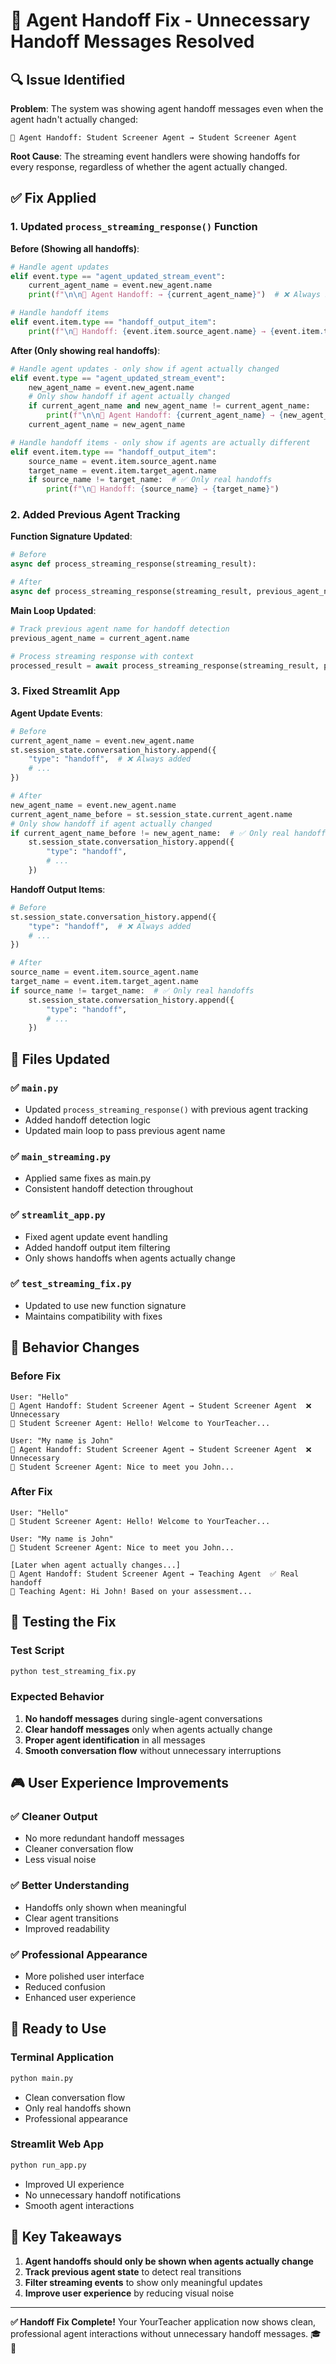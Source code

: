 # 🔄 Agent Handoff Fix - Unnecessary Handoff Messages Resolved

## 🔍 **Issue Identified**

**Problem**: The system was showing agent handoff messages even when the agent hadn't actually changed:

```
🔄 Agent Handoff: Student Screener Agent → Student Screener Agent
```

**Root Cause**: The streaming event handlers were showing handoffs for every response, regardless of whether the agent actually changed.

## ✅ **Fix Applied**

### **1. Updated `process_streaming_response()` Function**

**Before (Showing all handoffs)**:

```python
# Handle agent updates
elif event.type == "agent_updated_stream_event":
    current_agent_name = event.new_agent.name
    print(f"\n\n🔄 Agent Handoff: → {current_agent_name}")  # ❌ Always shown

# Handle handoff items
elif event.item.type == "handoff_output_item":
    print(f"\n🔄 Handoff: {event.item.source_agent.name} → {event.item.target_agent.name}")  # ❌ Always shown
```

**After (Only showing real handoffs)**:

```python
# Handle agent updates - only show if agent actually changed
elif event.type == "agent_updated_stream_event":
    new_agent_name = event.new_agent.name
    # Only show handoff if agent actually changed
    if current_agent_name and new_agent_name != current_agent_name:
        print(f"\n\n🔄 Agent Handoff: {current_agent_name} → {new_agent_name}")  # ✅ Only real handoffs
    current_agent_name = new_agent_name

# Handle handoff items - only show if agents are actually different
elif event.item.type == "handoff_output_item":
    source_name = event.item.source_agent.name
    target_name = event.item.target_agent.name
    if source_name != target_name:  # ✅ Only real handoffs
        print(f"\n🔄 Handoff: {source_name} → {target_name}")
```

### **2. Added Previous Agent Tracking**

**Function Signature Updated**:

```python
# Before
async def process_streaming_response(streaming_result):

# After
async def process_streaming_response(streaming_result, previous_agent_name=None):
```

**Main Loop Updated**:

```python
# Track previous agent name for handoff detection
previous_agent_name = current_agent.name

# Process streaming response with context
processed_result = await process_streaming_response(streaming_result, previous_agent_name)
```

### **3. Fixed Streamlit App**

**Agent Update Events**:

```python
# Before
current_agent_name = event.new_agent.name
st.session_state.conversation_history.append({
    "type": "handoff",  # ❌ Always added
    # ...
})

# After
new_agent_name = event.new_agent.name
current_agent_name_before = st.session_state.current_agent.name
# Only show handoff if agent actually changed
if current_agent_name_before != new_agent_name:  # ✅ Only real handoffs
    st.session_state.conversation_history.append({
        "type": "handoff",
        # ...
    })
```

**Handoff Output Items**:

```python
# Before
st.session_state.conversation_history.append({
    "type": "handoff",  # ❌ Always added
    # ...
})

# After
source_name = event.item.source_agent.name
target_name = event.item.target_agent.name
if source_name != target_name:  # ✅ Only real handoffs
    st.session_state.conversation_history.append({
        "type": "handoff",
        # ...
    })
```

## 📁 **Files Updated**

### **✅ `main.py`**

-   Updated `process_streaming_response()` with previous agent tracking
-   Added handoff detection logic
-   Updated main loop to pass previous agent name

### **✅ `main_streaming.py`**

-   Applied same fixes as main.py
-   Consistent handoff detection throughout

### **✅ `streamlit_app.py`**

-   Fixed agent update event handling
-   Added handoff output item filtering
-   Only shows handoffs when agents actually change

### **✅ `test_streaming_fix.py`**

-   Updated to use new function signature
-   Maintains compatibility with fixes

## 🎯 **Behavior Changes**

### **Before Fix**

```
User: "Hello"
🔄 Agent Handoff: Student Screener Agent → Student Screener Agent  ❌ Unnecessary
🤖 Student Screener Agent: Hello! Welcome to YourTeacher...

User: "My name is John"
🔄 Agent Handoff: Student Screener Agent → Student Screener Agent  ❌ Unnecessary
🤖 Student Screener Agent: Nice to meet you John...
```

### **After Fix**

```
User: "Hello"
🤖 Student Screener Agent: Hello! Welcome to YourTeacher...

User: "My name is John"
🤖 Student Screener Agent: Nice to meet you John...

[Later when agent actually changes...]
🔄 Agent Handoff: Student Screener Agent → Teaching Agent  ✅ Real handoff
🤖 Teaching Agent: Hi John! Based on your assessment...
```

## 🧪 **Testing the Fix**

### **Test Script**

```bash
python test_streaming_fix.py
```

### **Expected Behavior**

1. **No handoff messages** during single-agent conversations
2. **Clear handoff messages** only when agents actually change
3. **Proper agent identification** in all messages
4. **Smooth conversation flow** without unnecessary interruptions

## 🎮 **User Experience Improvements**

### **✅ Cleaner Output**

-   No more redundant handoff messages
-   Cleaner conversation flow
-   Less visual noise

### **✅ Better Understanding**

-   Handoffs only shown when meaningful
-   Clear agent transitions
-   Improved readability

### **✅ Professional Appearance**

-   More polished user interface
-   Reduced confusion
-   Enhanced user experience

## 🚀 **Ready to Use**

### **Terminal Application**

```bash
python main.py
```

-   Clean conversation flow
-   Only real handoffs shown
-   Professional appearance

### **Streamlit Web App**

```bash
python run_app.py
```

-   Improved UI experience
-   No unnecessary handoff notifications
-   Smooth agent interactions

## 🎯 **Key Takeaways**

1. **Agent handoffs should only be shown when agents actually change**
2. **Track previous agent state** to detect real transitions
3. **Filter streaming events** to show only meaningful updates
4. **Improve user experience** by reducing visual noise

---

**✅ Handoff Fix Complete!** Your YourTeacher application now shows clean, professional agent interactions without unnecessary handoff messages. 🎓🔄
